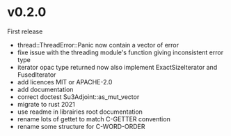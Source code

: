 
# v0.2.0

First release

- thread::ThreadError::Panic now contain a vector of error
- fixe issue with the threading module's function giving inconsistent error type
- iterator opac type returned now also implement ExactSizeIterator and FusedIterator
- add licences MIT or APACHE-2.0
- add documentation
- correct doctest Su3Adjoint::as_mut_vector
- migrate to rust 2021
- use readme in librairies root documentation
- rename lots of gettet to match C-GETTER convention
- rename some structure for C-WORD-ORDER